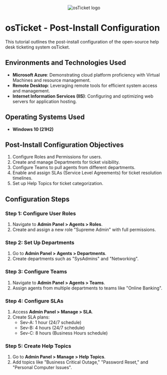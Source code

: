 <p align="center">
<img src="https://i.imgur.com/Clzj7Xs.png" alt="osTicket logo"/>
</p>

<h1>osTicket - Post-Install Configuration</h1>
This tutorial outlines the post-install configuration of the open-source help desk ticketing system osTicket.<br />

<h2>Environments and Technologies Used</h2>

- **Microsoft Azure**: Demonstrating cloud platform proficiency with Virtual Machines and resource management.
- **Remote Desktop**: Leveraging remote tools for efficient system access and management.
- **Internet Information Services (IIS)**: Configuring and optimizing web servers for application hosting.

<h2>Operating Systems Used</h2>

- **Windows 10 (21H2)**

<h2>Post-Install Configuration Objectives</h2>

1. Configure Roles and Permissions for users.
2. Create and manage Departments for ticket visibility.
3. Configure Teams to pull agents from different departments.
4. Enable and assign SLAs (Service Level Agreements) for ticket resolution timelines.
5. Set up Help Topics for ticket categorization.

<h2>Configuration Steps</h2>

### Step 1: Configure User Roles
1. Navigate to **Admin Panel > Agents > Roles**.
2. Create and assign a new role "Supreme Admin" with full permissions.

### Step 2: Set Up Departments
1. Go to **Admin Panel > Agents > Departments**.
2. Create departments such as "SysAdmins" and "Networking".

### Step 3: Configure Teams
1. Navigate to **Admin Panel > Agents > Teams**.
2. Assign agents from multiple departments to teams like "Online Banking".

### Step 4: Configure SLAs
1. Access **Admin Panel > Manage > SLA**.
2. Create SLA plans:
   - Sev-A: 1 hour (24/7 schedule)
   - Sev-B: 4 hours (24/7 schedule)
   - Sev-C: 8 hours (Business Hours schedule)

### Step 5: Create Help Topics
1. Go to **Admin Panel > Manage > Help Topics**.
2. Add topics like "Business Critical Outage," "Password Reset," and "Personal Computer Issues".

